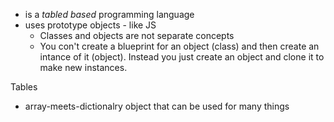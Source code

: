 
* is a _tabled based_ programming language
* uses prototype objects - like JS
    * Classes and objects are not separate concepts
    * You con't create a blueprint for an object (class) and then create an
      intance of it (object). Instead you just create an object and clone it to
      make new instances.

Tables
* array-meets-dictionalry object that can be used for many things
